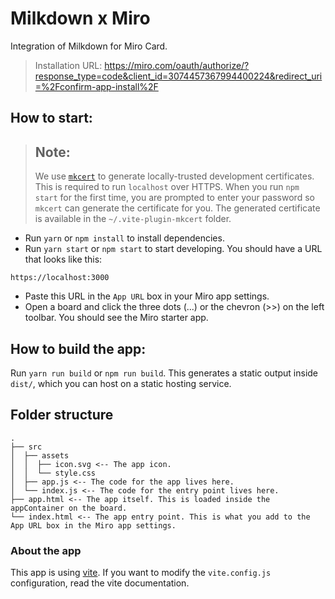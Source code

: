 # Milkdown x Miro

Integration of Milkdown for Miro Card.

> Installation URL: https://miro.com/oauth/authorize/?response_type=code&client_id=3074457367994400224&redirect_uri=%2Fconfirm-app-install%2F

## How to start:

> ## Note:
>
> We use [`mkcert`](https://github.com/FiloSottile/mkcert) to generate
> locally-trusted development certificates. This is required to run `localhost`
> over HTTPS. When you run `npm start` for the first time, you are prompted to
> enter your password so `mkcert` can generate the certificate for you. The
> generated certificate is available in the `~/.vite-plugin-mkcert` folder.

- Run `yarn` or `npm install` to install dependencies.
- Run `yarn start` or `npm start` to start developing. You should have a URL
  that looks like this:

```
https://localhost:3000
```

- Paste this URL in the `App URL` box in your Miro app settings.
- Open a board and click the three dots (...) or the chevron (>>) on the left
  toolbar. You should see the Miro starter app.

## How to build the app:

Run `yarn run build` or `npm run build`. This generates a static output inside
`dist/`, which you can host on a static hosting service.

## Folder structure

```
.
├── src
│  ├── assets
│  │  ├── icon.svg <-- The app icon.
│  │  └── style.css
│  ├── app.js <-- The code for the app lives here.
│  └── index.js <-- The code for the entry point lives here.
├── app.html <-- The app itself. This is loaded inside the appContainer on the board.
└── index.html <-- The app entry point. This is what you add to the App URL box in the Miro app settings.
```

### About the app

This app is using [vite](https://vitejs.dev/). If you want to modify the
`vite.config.js` configuration, read the vite documentation.
